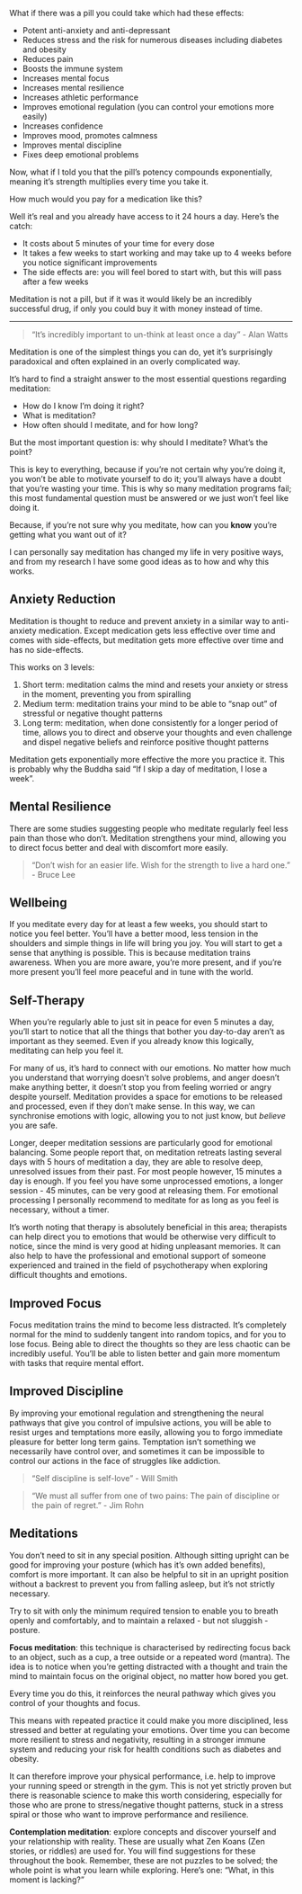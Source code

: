 
What if there was a pill you could take which had these effects:

- Potent anti-anxiety and anti-depressant
- Reduces stress and the risk for numerous diseases including diabetes and obesity
- Reduces pain
- Boosts the immune system
- Increases mental focus
- Increases mental resilience
- Increases athletic performance
- Improves emotional regulation (you can control your emotions more easily)
- Increases confidence
- Improves mood, promotes calmness
- Improves mental discipline
- Fixes deep emotional problems

Now, what if I told you that the pill’s potency compounds exponentially, meaning it’s strength multiplies every time you take it.


How much would you pay for a medication like this?


Well it’s real and you already have access to it 24 hours a day. Here’s the catch:

- It costs about 5 minutes of your time for every dose
- It takes a few weeks to start working and may take up to 4 weeks before you notice significant improvements
- The side effects are: you will feel bored to start with, but this will pass after a few weeks

Meditation is not a pill, but if it was it would likely be an incredibly successful drug, if only you could buy it with money instead of time.


---


> “It’s incredibly important to un-think at least once a day” - Alan Watts


Meditation is one of the simplest things you can do, yet it’s surprisingly paradoxical and often explained in an overly complicated way.


It’s hard to find a straight answer to the most essential questions regarding meditation:

- How do I know I’m doing it right?
- What is meditation?
- How often should I meditate, and for how long?

But the most important question is: why should I meditate? What’s the point?


This is key to everything, because if you’re not certain why you’re doing it, you won’t be able to motivate yourself to do it; you’ll always have a doubt that you’re wasting your time. This is why so many meditation programs fail; this most fundamental question must be answered or we just won’t feel like doing it.


Because, if you’re not sure why you meditate, how can you **know** you’re getting what you want out of it?


I can personally say meditation has changed my life in very positive ways, and from my research I have some good ideas as to how and why this works.


## Anxiety Reduction


Meditation is thought to reduce and prevent anxiety in a similar way to anti-anxiety medication. Except medication gets less effective over time and comes with side-effects, but meditation gets more effective over time and has no side-effects.


This works on 3 levels:

1. Short term: meditation calms the mind and resets your anxiety or stress in the moment, preventing you from spiralling
2. Medium term: meditation trains your mind to be able to “snap out” of stressful or negative thought patterns
3. Long term: meditation, when done consistently for a longer period of time, allows you to direct and observe your thoughts and even challenge and dispel negative beliefs and reinforce positive thought patterns

Meditation gets exponentially more effective the more you practice it. This is probably why the Buddha said “If I skip a day of meditation, I lose a week”.


## Mental Resilience


There are some studies suggesting people who meditate regularly feel less pain than those who don’t. Meditation strengthens your mind, allowing you to direct focus better and deal with discomfort more easily.


> “Don’t wish for an easier life. Wish for the strength to live a hard one.” - Bruce Lee


## Wellbeing


If you meditate every day for at least a few weeks, you should start to notice you feel better. You’ll have a better mood, less tension in the shoulders and simple things in life will bring you joy. You will start to get a sense that anything is possible. This is because meditation trains awareness. When you are more aware, you’re more present, and if you’re more present you’ll feel more peaceful and in tune with the world.


## Self-Therapy


When you’re regularly able to just sit in peace for even 5 minutes a day, you’ll start to notice that all the things that bother you day-to-day aren’t as important as they seemed. Even if you already know this logically, meditating can help you feel it.


For many of us, it’s hard to connect with our emotions. No matter how much you understand that worrying doesn’t solve problems, and anger doesn’t make anything better, it doesn’t stop you from feeling worried or angry despite yourself. Meditation provides a space for emotions to be released and processed, even if they don’t make sense. In this way, we can synchronise emotions with logic, allowing you to not just know, but _believe_ you are safe.


Longer, deeper meditation sessions are particularly good for emotional balancing. Some people report that, on meditation retreats lasting several days with 5 hours of meditation a day, they are able to resolve deep, unresolved issues from their past. For most people however, 15 minutes a day is enough. If you feel you have some unprocessed emotions, a longer session - 45 minutes, can be very good at releasing them. For emotional processing I personally recommend to meditate for as long as you feel is necessary, without a timer.


It’s worth noting that therapy is absolutely beneficial in this area; therapists can help direct you to emotions that would be otherwise very difficult to notice, since the mind is very good at hiding unpleasant memories. It can also help to have the professional and emotional support of someone experienced and trained in the field of psychotherapy when exploring difficult thoughts and emotions.


## Improved Focus


Focus meditation trains the mind to become less distracted. It’s completely normal for the mind to suddenly tangent into random topics, and for you to lose focus. Being able to direct the thoughts so they are less chaotic can be incredibly useful. You’ll be able to listen better and gain more momentum with tasks that require mental effort.


## Improved Discipline


By improving your emotional regulation and strengthening the neural pathways that give you control of impulsive actions, you will be able to resist urges and temptations more easily, allowing you to forgo immediate pleasure for better long term gains. Temptation isn’t something we necessarily have control over, and sometimes it can be impossible to control our actions in the face of struggles like addiction.


> “Self discipline is self-love” - Will Smith


> “We must all suffer from one of two pains: The pain of discipline or the pain of regret.” - Jim Rohn


## Meditations


You don’t need to sit in any special position. Although sitting upright can be good for improving your posture (which has it’s own added benefits), comfort is more important. It can also be helpful to sit in an upright position without a backrest to prevent you from falling asleep, but it’s not strictly necessary.


Try to sit with only the minimum required tension to enable you to breath openly and comfortably, and to maintain a relaxed - but not sluggish - posture.


**Focus meditation**: this technique is characterised by redirecting focus back to an object, such as a cup, a tree outside or a repeated word (mantra). The idea is to notice when you’re getting distracted with a thought and train the mind to maintain focus on the original object, no matter how bored you get.


Every time you do this, it reinforces the neural pathway which gives you control of your thoughts and focus.


This means with repeated practice it could make you more disciplined, less stressed and better at regulating your emotions. Over time you can become more resilient to stress and negativity, resulting in a stronger immune system and reducing your risk for health conditions such as diabetes and obesity.


It can therefore improve your physical performance, i.e. help to improve your running speed or strength in the gym. This is not yet strictly proven but there is reasonable science to make this worth considering, especially for those who are prone to stress/negative thought patterns, stuck in a stress spiral or those who want to improve performance and resilience.


**Contemplation meditation**: explore concepts and discover yourself and your relationship with reality. These are usually what Zen Koans (Zen stories, or riddles) are used for. You will find suggestions for these throughout the book. Remember, these are not puzzles to be solved; the whole point is what you learn while exploring. Here’s one: “What, in this moment is lacking?”

